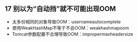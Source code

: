 ## 17 别以为“自动挡”就不可能出现OOM
- 太多份相同的对象导致OOM：usernameautocomplete
- 使用WeakHashMap不等于不会OOM：weakhashmapoom
- Tomcat参数配置不合理导致OOM：impropermaxheadersize
